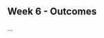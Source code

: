 <link rel="stylesheet" href="{{baseUrl}}/css/main.css">
<link rel="stylesheet" href="{{baseUrl}}/css/schedule.css">

<div class="website-content">

## Week 6 - Outcomes

<div id="main">

<!-- ==================================================================================================== -->

<include src="outcome-polymorphism.md" />

<!-- ==================================================================================================== -->

<include src="outcome-sequenceDiagram.md" />

<!-- ==================================================================================================== -->

<include src="outcome-userStory.md" />

<!-- ==================================================================================================== -->

<include src="outcome-useCase.md" />

<!-- ==================================================================================================== -->

<panel type="info" header=":trophy: Can use JavaFX to build a simple GUI :star::star::star:" expandable>
  <include src="../../book/javaTools/javaFXBasic/full.md" />
  <panel header=":dart: Evidence" expanded>

...

  </panel>
</panel>

<!-- ==================================================================================================== -->

<include src="outcome-gatheringRequirement.md" />

<!-- ==================================================================================================== -->

<include src="outcome-specifyingRequirement.md" />

<!-- ==================================================================================================== -->

<include src="outcome-substitutability.md" />

<!-- ==================================================================================================== -->


</div>
</div>
